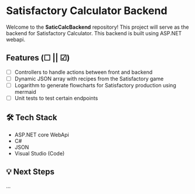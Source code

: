 # Satisfactory Calculator Backend

Welcome to the **SaticCalcBackend** repository! This project will serve as the backend for Satisfactory Calculator. This backend is built using ASP.NET webapi.

## Features (☐ || ☑)
- ☐ Controllers to handle actions between front and backend
- ☐ Dynamic JSON array with recipes from the Satisfactory game
- ☐ Logarithm to generate flowcharts for Satisfactory production using mermaid
- ☐ Unit tests to test certain endpoints

## 🛠️ Tech Stack
- ASP.NET core WebApi
- C#
- JSON
- Visual Studio (Code)

## 💡 Next Steps
...
